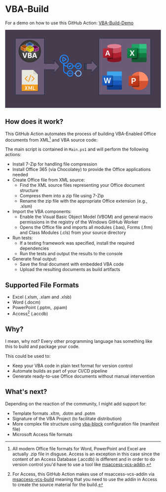 # VBA-Build

For a demo on how to use this GitHub Action: [VBA-Build-Demo](https://github.com/DecimalTurn/VBA-Build-Demo)

![Banner](https://github.com/DecimalTurn/VBA-Build/blob/main/images/Banner.png?raw=true)

## How does it work?

This GitHub Action automates the process of building VBA-Enabled Office documents from XML[^1] and VBA source code:

The main script is contained in `Main.ps1` and will perform the following actions:

- Install 7-Zip for handling file compression
- Install Office 365 (via Chocolatey) to provide the Office applications needed
- Create Office file from XML source:
    - Find the XML source files representing your Office document structure
    - Compress them into a zip file using 7-Zip
    - Rename the zip file with the appropriate Office extension (e.g., .xlsm)
- Import the VBA components:
    - Enable the Visual Basic Object Model (VBOM) and general macro permissions in the registry of the Windows GitHub Worker
    - Opens the Office file and imports all modules (.bas), Forms (.frm) and Class Modules (.cls) from your source directory
- Run tests:
    - If a testing framework was specified, install the required dependencies
    - Run the tests and output the results to the console
- Generate final output:
    - Save the final document with embedded VBA code
    - Upload the resulting documents as build artifacts

## Supported File Formats

* Excel (.xlsm, .xlam and .xlsb)
* Word (.docm)
* PowerPoint (.pptm, .ppam)
* Access[^2] (.accdb)

## Why? 

I mean, why not? Every other programming language has something like this to build and package your code.

This could be used to:

- Keep your VBA code in plain text format for version control
- Automate builds as part of your CI/CD pipeline
- Generate ready-to-use Office documents without manual intervention

## What's next?

Depending on the reaction of the community, I might add support for:
- Template formats .xltm, .dotm and .potm
- Signature of the VBA Project (to facilitate distribution)
- More complex file structure using [vba-block](https://www.vba-blocks.com/manifest/) configuration file (manifest file)
- Microsoft Access file formats

[^1]: All modern Office file formats for Word, PowerPoint and Excel are actually .zip file in disguse. Access is an exception in this case since the content of an Access Database (.accdb) is different and in order to do version control you'd have to use a tool like [msaccess-vcs-addin](https://github.com/joyfullservice/msaccess-vcs-addin). 
[^2]: For Access, this GitHub Action makes use of msaccess-vcs-addin via [msaccess-vcs-build](https://github.com/AccessCodeLib/msaccess-vcs-build) meaning that you need to use the addin in Access to create the source material for the build.